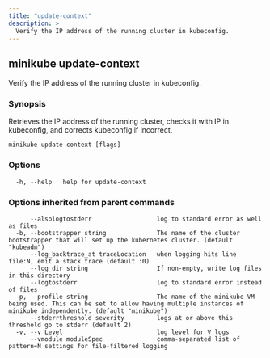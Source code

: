 ```yaml
---
title: "update-context"
description: >
  Verify the IP address of the running cluster in kubeconfig.
---
```




## minikube update-context

Verify the IP address of the running cluster in kubeconfig.

### Synopsis

Retrieves the IP address of the running cluster, checks it
			with IP in kubeconfig, and corrects kubeconfig if incorrect.

```
minikube update-context [flags]
```

### Options

```
  -h, --help   help for update-context
```

### Options inherited from parent commands

```
      --alsologtostderr                  log to standard error as well as files
  -b, --bootstrapper string              The name of the cluster bootstrapper that will set up the kubernetes cluster. (default "kubeadm")
      --log_backtrace_at traceLocation   when logging hits line file:N, emit a stack trace (default :0)
      --log_dir string                   If non-empty, write log files in this directory
      --logtostderr                      log to standard error instead of files
  -p, --profile string                   The name of the minikube VM being used. This can be set to allow having multiple instances of minikube independently. (default "minikube")
      --stderrthreshold severity         logs at or above this threshold go to stderr (default 2)
  -v, --v Level                          log level for V logs
      --vmodule moduleSpec               comma-separated list of pattern=N settings for file-filtered logging
```

